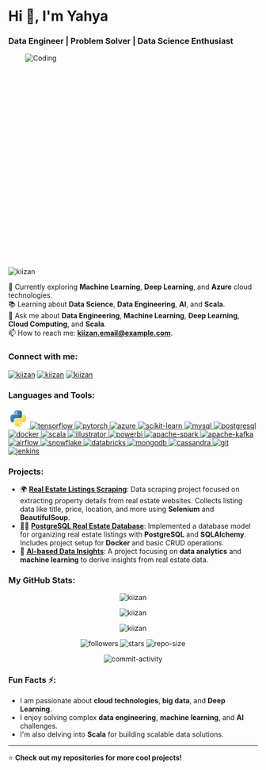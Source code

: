 # Hi 👋, I'm Yahya
### Data Engineer | Problem Solver | Data Science Enthusiast

<img align="right" alt="Coding" width="470" height="430" src="https://i.postimg.cc/Dw2XTBCd/1-this.png">

<p align="left"> <img src="https://komarev.com/ghpvc/?username=kiizan&label=Profile%20views&color=ea00ff&style=flat" alt="kiizan" /> </p>

🌱 Currently exploring **Machine Learning**, **Deep Learning**, and **Azure** cloud technologies.  
📚 Learning about **Data Science**, **Data Engineering**, **AI**, and **Scala**.  
💬 Ask me about **Data Engineering**, **Machine Learning**, **Deep Learning**, **Cloud Computing**, and **Scala**.  
📫 How to reach me: **kiizan.email@example.com**.

### Connect with me:
<p align="left">
  <a href="https://linkedin.com/in/kiizan" target="blank"><img align="center" src="https://raw.githubusercontent.com/rahuldkjain/github-profile-readme-generator/master/src/images/icons/Social/linked-in-alt.svg" alt="kiizan" height="30" width="40" /></a>
  <a href="https://twitter.com/kiizan" target="blank"><img align="center" src="https://raw.githubusercontent.com/rahuldkjain/github-profile-readme-generator/master/src/images/icons/Social/twitter.svg" alt="kiizan" height="30" width="40" /></a>
  <a href="https://medium.com/@kiizan" target="blank"><img align="center" src="https://www.vectorlogo.zone/logos/medium/medium-icon.svg" alt="kiizan" height="35" width="35" /></a>
</p>

### Languages and Tools:
<p align="left">
  <a href="https://www.python.org" target="_blank" rel="noreferrer"> <img src="https://raw.githubusercontent.com/devicons/devicon/master/icons/python/python-original.svg" alt="python" width="40" height="40"/> </a>
  <a href="https://www.tensorflow.org/" target="_blank" rel="noreferrer"> <img src="https://www.vectorlogo.zone/logos/tensorflow/tensorflow-icon.svg" alt="tensorflow" width="40" height="40"/> </a>
  <a href="https://pytorch.org" target="_blank" rel="noreferrer"> <img src="https://www.vectorlogo.zone/logos/pytorch/pytorch-icon.svg" alt="pytorch" width="40" height="40"/> </a>
  <a href="https://azure.microsoft.com/en-us/" target="_blank" rel="noreferrer"> <img src="https://www.vectorlogo.zone/logos/microsoft_azure/microsoft_azure-icon.svg" alt="azure" width="40" height="40"/> </a>
  <a href="https://scikit-learn.org/" target="_blank" rel="noreferrer"> <img src="https://upload.wikimedia.org/wikipedia/commons/0/05/Scikit_learn_logo_small.svg" alt="scikit-learn" width="40" height="40"/> </a>
  <a href="https://www.mysql.com/" target="_blank" rel="noreferrer"> <img src="https://www.vectorlogo.zone/logos/mysql/mysql-official.svg" alt="mysql" width="40" height="40"/> </a>
  <a href="https://www.postgresql.org/" target="_blank" rel="noreferrer"> <img src="https://www.vectorlogo.zone/logos/postgresql/postgresql-icon.svg" alt="postgresql" width="40" height="40"/> </a>
  <a href="https://www.docker.com/" target="_blank" rel="noreferrer"> <img src="https://www.vectorlogo.zone/logos/docker/docker-official.svg" alt="docker" width="40" height="40"/> </a>
  <a href="https://www.scala-lang.org/" target="_blank" rel="noreferrer"> <img src="https://www.vectorlogo.zone/logos/scala-lang/scala-lang-icon.svg" alt="scala" width="40" height="40"/> </a>
   <a href="https://www.adobe.com/products/illustrator.html" target="_blank" rel="noreferrer"> <img src="https://www.vectorlogo.zone/logos/adobe_illustrator/adobe_illustrator-icon.svg" alt="illustrator" width="40" height="40"/> </a>
   <a href="https://powerbi.microsoft.com/" target="_blank" rel="noreferrer"> <img src="https://upload.wikimedia.org/wikipedia/commons/c/cf/New_Power_BI_Logo.svg" alt="powerbi" width="40" height="40"/> </a>
  <a href="https://spark.apache.org/" target="_blank" rel="noreferrer"> <img src="https://www.vectorlogo.zone/logos/apache_spark/apache_spark-icon.svg" alt="apache-spark" width="40" height="40"/> </a>
  <a href="https://kafka.apache.org/" target="_blank" rel="noreferrer"> <img src="https://www.vectorlogo.zone/logos/apache_kafka/apache_kafka-icon.svg" alt="apache-kafka" width="40" height="40"/> </a>
  <a href="https://airflow.apache.org/" target="_blank" rel="noreferrer"> <img src="https://www.vectorlogo.zone/logos/apache_airflow/apache_airflow-icon.svg" alt="airflow" width="40" height="40"/> </a>
  <a href="https://www.snowflake.com/" target="_blank" rel="noreferrer"> <img src="https://www.vectorlogo.zone/logos/snowflake/snowflake-icon.svg" alt="snowflake" width="40" height="40"/> </a>
  <a href="https://www.databricks.com/" target="_blank" rel="noreferrer"> <img src="https://www.vectorlogo.zone/logos/databricks/databricks-icon.svg" alt="databricks" width="40" height="40"/> </a>
  <a href="https://www.mongodb.com/" target="_blank" rel="noreferrer"> <img src="https://www.vectorlogo.zone/logos/mongodb/mongodb-icon.svg" alt="mongodb" width="40" height="40"/> </a>
  <a href="https://www.cassandra.apache.org/" target="_blank" rel="noreferrer"> <img src="https://www.vectorlogo.zone/logos/apache_cassandra/apache_cassandra-icon.svg" alt="cassandra" width="40" height="40"/> </a>
  <a href="https://www.git-scm.com/" target="_blank" rel="noreferrer"> <img src="https://www.vectorlogo.zone/logos/git/git-icon.svg" alt="git" width="40" height="40"/> </a>
  <a href="https://www.jenkins.io/" target="_blank" rel="noreferrer"> <img src="https://www.vectorlogo.zone/logos/jenkins/jenkins-icon.svg" alt="jenkins" width="40" height="40"/> </a>
</p>
</p>

### Projects:
- 🌍 **[Real Estate Listings Scraping](https://github.com/kiizan/real-estate-listings-scraping)**: Data scraping project focused on extracting property details from real estate websites. Collects listing data like title, price, location, and more using **Selenium** and **BeautifulSoup**.
- 🧑‍💻 **[PostgreSQL Real Estate Database](https://github.com/kiizan/real-estate-database)**: Implemented a database model for organizing real estate listings with **PostgreSQL** and **SQLAlchemy**. Includes project setup for **Docker** and basic CRUD operations.
- 🤖 **[AI-based Data Insights](https://github.com/kiizan/ai-based-data-insights)**: A project focusing on **data analytics** and **machine learning** to derive insights from real estate data.

### My GitHub Stats:
<p align="center">
  <img src="https://github-readme-stats.vercel.app/api/top-langs?username=kiizan&show_icons=true&locale=en&layout=compact&theme=radical&card_width=400" alt="kiizan" />
</p>

<p align="center">
  <img src="https://github-readme-stats.vercel.app/api?username=kiizan&show_icons=true&locale=en&theme=radical&hide_title=true&hide_border=true&count_private=true&line_height=30" alt="kiizan" />
</p>

<p align="center">
  <img src="https://github-readme-streak-stats.herokuapp.com/?user=kiizan&theme=radical&hide_border=true&date_format=j%2Fn%5B%2FY%5D" alt="kiizan" />
</p>

<p align="center">
  <!-- Followers Badge -->
  <img src="https://img.shields.io/github/followers/kiizan?label=Followers&style=social&colorA=800080&colorB=8A2BE2" alt="followers" />
  
  <!-- Stars Badge (Purple or Lavender) -->
  <img src="https://img.shields.io/github/stars/kiizan?label=Stars&style=social&colorA=8A2BE2&colorB=8B008B" alt="stars" />

  <!-- Repo Size Badge -->
  <img src="https://img.shields.io/github/repo-size/kiizan/kiizan?style=flat&colorA=FF00FF&colorB=8B008B" alt="repo-size" />
</p>

<!-- Commit Activity Badge with Spring Green -->
<p align="center">
  <img src="https://img.shields.io/github/commit-activity/y/kiizan/kiizan?style=flat&colorA=00FF7F&colorB=32CD32" alt="commit-activity" />
</p>

### Fun Facts ⚡:
- I am passionate about **cloud technologies**, **big data**, and **Deep Learning**.
- I enjoy solving complex **data engineering**, **machine learning**, and **AI** challenges.
- I'm also delving into **Scala** for building scalable data solutions.

---

⭐ **Check out my repositories for more cool projects!**
